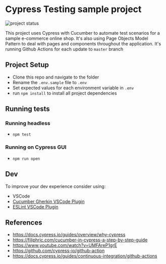 # Cypress Testing sample project
![project status](https://github.com/doamaral/cypress-magento-store/workflows/Run%20E2E%20tests%20for%20Magento%20Store%20Project/badge.svg)

This project uses Cypress with Cucumber to automate test scenarios for a sample e-commerce online shop. It's also using Page Objects Model Pattern to deal with pages and components throughout the application.
It's running Github Actions for each update to `master` branch

## Project Setup
- Clone this repo and navigate to the folder
- Rename the `.env.sample` file to `.env`
- Set expected values for each environment variable in `.env`
- run `npm install` to install all project dependencies

## Running tests
### Running headless
- `npm test`

### Running on Cypress GUI
- `npm run open`

## Dev
To improve your dev experience consider using:
- VSCode
- [Cucumber Gherkin VSCode Plugin](https://marketplace.visualstudio.com/items?itemName=alexkrechik.cucumberautocomplete)
- [ESLint VSCode Plugin](https://marketplace.visualstudio.com/items?itemName=dbaeumer.vscode-eslint)

## References
- https://docs.cypress.io/guides/overview/why-cypress
- https://filiphric.com/cucumber-in-cypress-a-step-by-step-guide
- https://www.youtube.com/watch?v=UMFAreP1grE
- https://github.com/cypress-io/github-action
- https://docs.cypress.io/guides/continuous-integration/github-actions
